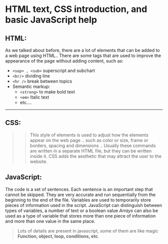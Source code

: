# HTML text, CSS introduction, and basic JavaScript help


## **HTML**:

As we talked about before, there are a lot of elements that can be added to a web page using HTML..
There are some tags that are used to improve the appearance of the page without adding content, such as:

* `<sup> , <sub>` superscript and subchart
* `<br/>` dividing line
* `<hr />` break between topics
* Semantic markup:
    * `<strong>` to make bold text
    * `<em>` Italic text
    * etc....

---


## **CSS**:
>> This style of elements is used to adjust how the elements appear on the web page .. such as color or size, frame or borders, spacing and dimensions ..
>> Usually these commands are written in a separate HTML file, but they can be written inside it.
CSS adds the aesthetic that may attract the user to the website.

## **JavaScript**: 
The code is a set of sentences. Each sentence is an important step that cannot be skipped.
They are very accurate and run sequentially from the beginning to the end of the file.
Variables are used to temporarily store pieces of information used in the script. JavaScript can distinguish between types of variables, a number of text or a boolean value
*Arrays* can also be used as a type of variable that stores more than one piece of information and more than one value in the same place.
> Lots of details are present in javascript, some of them are like magic
> **Function, object, loop, conditions, etc**.